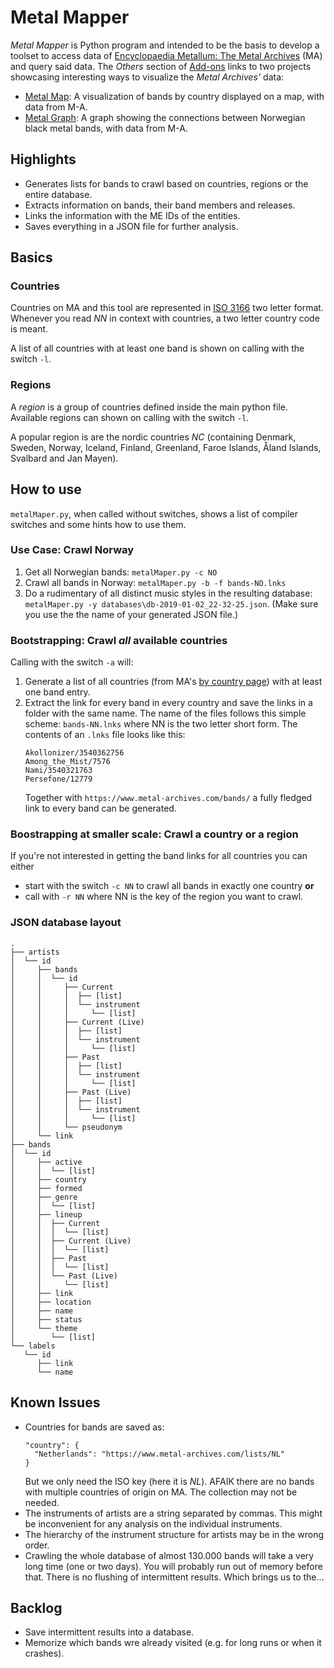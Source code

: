 # Metal Mapper
_Metal Mapper_ is Python program and intended to be the basis to develop a toolset to access data of 
[Encyclopaedia Metallum: The Metal Archives](https://www.metal-archives.com/) (MA) and query said data. The
_Others_ section of [Add-ons](https://www.metal-archives.com/content/tools) links to two projects showcasing
interesting ways to visualize the _Metal Archives'_ data:

* [Metal Map](https://metal-map.com/): A visualization of bands by country displayed on a map, with data from M-A.
* [Metal Graph](http://metal-graph.com/): A graph showing the connections between Norwegian black metal bands, 
    with data from M-A. 

## Highlights

* Generates lists for bands to crawl based on countries, regions or the entire database.
* Extracts information on bands, their band members and releases.
* Links the information with the ME IDs of the entities.
* Saves everything in a JSON file for further analysis. 

## Basics

### Countries

Countries on MA and this tool are represented in [ISO 3166](https://en.wikipedia.org/wiki/ISO_3166-1_alpha-2)
two letter format. Whenever you read _NN_ in context with countries, a two letter country code is meant.

A list of all countries with at least one band is shown on calling with the switch `-l`.

### Regions

A _region_ is a group of countries defined inside the main python file. Available regions can shown on calling 
with the switch `-l`.

A popular region is are the nordic countries *NC* (containing Denmark, Sweden, Norway, Iceland, Finland, 
Greenland, Faroe Islands, Åland Islands, Svalbard and Jan Mayen).

## How to use

`metalMaper.py`, when called without switches, shows a list of compiler switches and some hints
how to use them.

### Use Case: Crawl Norway

1. Get all Norwegian bands: `metalMaper.py -c NO`
2. Crawl all bands in Norway: `metalMaper.py -b -f bands-NO.lnks`
3. Do a rudimentary of all distinct music styles in the resulting database: 
`metalMaper.py -y databases\db-2019-01-02_22-32-25.json`. (Make sure you use the the name of your generated
JSON file.)

### Bootstrapping: Crawl _all_ available countries

Calling with the switch `-a` will:

1. Generate a list of all countries (from MA's [by country page](https://www.metal-archives.com/browse/country))
with at least one band entry.
2. Extract the link for every band in every country and save the links in a folder with the same name.
    The name of the files follows this simple scheme: `bands-NN.lnks` where NN is the two letter short form.
    The contents of an `.lnks` file looks like this:
    ```
    Akollonizer/3540362756
    Among_the_Mist/7576
    Nami/3540321763
    Persefone/12779
    ```
    Together with `https://www.metal-archives.com/bands/` a fully fledged link to every band can be generated.
    
### Boostrapping at smaller scale: Crawl a country or a region

If you're not interested in getting the band links for all countries you can either 

* start with the switch `-c NN` to crawl all bands in exactly one country **or** 
* call with `-r NN` where NN is the key of the region you want to crawl.

### JSON database layout

```
.
├── artists
│  └── id
│     ├── bands
│     │  └── id
│     │     ├── Current
│     │     │  ├── [list]
│     │     │  └── instrument
│     │     │     └── [list]
│     │     ├── Current (Live)
│     │     │  ├── [list]
│     │     │  └── instrument
│     │     │     └── [list]
│     │     ├── Past
│     │     │  ├── [list]
│     │     │  └── instrument
│     │     │     └── [list]
│     │     ├── Past (Live)
│     │     │  ├── [list]
│     │     │  └── instrument
│     │     │     └── [list]
│     │     └── pseudonym
│     └── link
├── bands
│  └── id
│     ├── active
│     │  └── [list]
│     ├── country
│     ├── formed
│     ├── genre
│     │  └── [list]
│     ├── lineup
│     │  ├── Current
│     │  │  └── [list]
│     │  ├── Current (Live)
│     │  │  └── [list]
│     │  ├── Past
│     │  │  └── [list]
│     │  └── Past (Live)
│     │     └── [list]
│     ├── link
│     ├── location
│     ├── name
│     ├── status
│     └── theme
│        └── [list]
└── labels
   └── id
      ├── link
      └── name
```

## Known Issues

* Countries for bands are saved as:
    ```
    "country": {
      "Netherlands": "https://www.metal-archives.com/lists/NL"
    }
    ```
    But we only need the ISO key (here it is _NL_). AFAIK there are no bands with multiple countries
    of origin on MA. The collection may not be needed.
* The instruments of artists are a string separated by commas. This might be
    inconvenient for any analysis on the individual instruments.
* The hierarchy of the instrument structure for artists may be in the wrong order.
* Crawling the whole database of almost 130.000 bands will take a very long time (one or two days). 
    You will probably run out of memory before that. There is no flushing of intermittent results. Which 
    brings us to the...

## Backlog

* Save intermittent results into a database.
* Memorize which bands wre already visited (e.g. for long runs or when it crashes). 